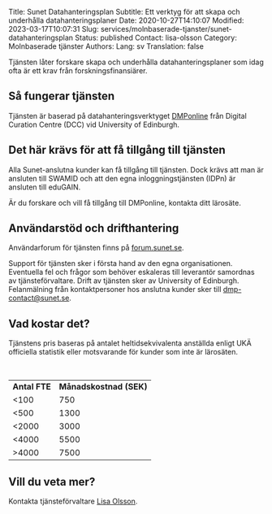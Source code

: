 Title: Sunet Datahanteringsplan
Subtitle: Ett verktyg för att skapa och underhålla datahanteringsplaner
Date: 2020-10-27T14:10:07
Modified: 2023-03-17T10:07:31
Slug: services/molnbaserade-tjanster/sunet-datahanteringsplan
Status: published
Contact: lisa-olsson
Category: Molnbaserade tjänster
Authors: 
Lang: sv
Translation: false

Tjänsten låter forskare skapa och underhålla datahanteringsplaner som idag ofta är ett krav från forskningsfinansiärer.


Så fungerar tjänsten
--------------------


Tjänsten är baserad på datahanteringsverktyget [DMPonline](https://dmponline.dcc.ac.uk/) från Digital Curation Centre (DCC) vid University of Edinburgh.


Det här krävs för att få tillgång till tjänsten
-----------------------------------------------


Alla Sunet-anslutna kunder kan få tillgång till tjänsten. Dock krävs att man är ansluten till SWAMID och att den egna inloggningstjänsten (IDPn) är ansluten till eduGAIN.


Är du forskare och vill få tillgång till DMPonline, kontakta ditt lärosäte.


Användarstöd och drifthantering
-------------------------------


Användarforum för tjänsten finns på [forum.sunet.se](https://forum.sunet.se/s/sunet-datahanteringsplan/).


Support för tjänsten sker i första hand av den egna organisationen. Eventuella fel och frågor som behöver eskaleras till leverantör samordnas av tjänsteförvaltare. Drift av tjänsten sker av University of Edinburgh. Felanmälning från kontaktpersoner hos anslutna kunder sker till [dmp-contact@sunet.se](mailto:dmp-contact@sunet.se).


Vad kostar det?
---------------


Tjänstens pris baseras på antalet heltidsekvivalenta anställda enligt UKÄ officiella statistik eller motsvarande för kunder som inte är lärosäten.


 




|  |  |
| --- | --- |
| **Antal FTE** | **Månadskostnad (SEK)** |
| <100 | 750 |
| <500 | 1300 |
| <2000 | 3000 |
| <4000 | 5500 |
| >4000 | 7500 |


Vill du veta mer?
-----------------


Kontakta tjänsteförvaltare [Lisa Olsson](mailto:dmp-contact@sunet.se).


